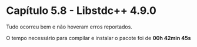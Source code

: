 # Capítulo 5.8 - Libstdc++ 4.9.0


Tudo ocorreu bem e não hoveram erros reportados.

O tempo necessário para compilar e instalar o pacote foi de **00h 42min 45s**

